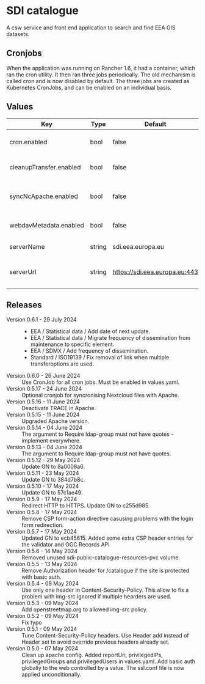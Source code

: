 # SDI catalogue

A csw service and front end application to search and find EEA GIS datasets.

## Cronjobs

When the application was running on Rancher 1.6, it had a container, which ran the cron utility. It then ran three jobs periodically. The old mechanism is called cron and is now disabled by default. The three jobs are created as Kubernetes CronJobs, and can be enabled on an individual basis.

## Values

| Key | Type | Default | Description |
|-----|------|---------|-------------|
| cron.enabled | bool | false | Use the old crontab mechanism |
| cleanupTransfer.enabled | bool | false | Remove files in ShareIT |
| syncNcApache.enabled | bool | false | Sync NextCloud files with Apache |
| webdavMetadata.enabled | bool | false | Update webdav meta data |
| serverName | string | sdi.eea.europa.eu | Name of the server |
| serverUrl | string | https://sdi.eea.europa.eu:443 | URL of the server. The port is required. |


## Releases

<dl>
  <dt>Version 0.6.1 - 29 July 2024</dt>
  <dd>
    <ul>
    <li>EEA / Statistical data / Add date of next update.</li>
    <li>EEA / Statistical data / Migrate frequency of dissemination from maintenance to specific element.</li>
    <li>EEA / SDMX / Add frequency of dissemination.</li>
    <li>Standard / ISO19139 / Fix removal of link when multiple transferoptions are used.</li>
  </ul>
</dd>

  <dt>Version 0.6.0 - 26 June 2024</dt>
  <dd>Use CronJob for all cron jobs. Must be enabled in values.yaml.</dd>

  <dt>Version 0.5.17 - 24 June 2024</dt>
  <dd>Optional cronjob for syncronising Nextcloud files with Apache.</dd>

  <dt>Version 0.5.16 - 11 June 2024</dt>
  <dd>Deactivate TRACE in Apache.</dd>

  <dt>Version 0.5.15 - 11 June 2024</dt>
  <dd>Upgraded Apache version.</dd>

  <dt>Version 0.5.14 - 04 June 2024</dt>
  <dd>The argument to Require ldap-group must not have quotes - implement everywhere.</dd>

  <dt>Version 0.5.13 - 04 June 2024</dt>
  <dd>The argument to Require ldap-group must not have quotes.</dd>

  <dt>Version 0.5.12 - 29 May 2024</dt>
  <dd>Update GN to 8a0008a6.</dd>

  <dt>Version 0.5.11 - 23 May 2024</dt>
  <dd>Update GN to 384d7b8c.</dd>

  <dt>Version 0.5.10 - 17 May 2024</dt>
  <dd>Update GN to 57c1ae49.</dd>

  <dt>Version 0.5.9 - 17 May 2024</dt>
  <dd>Redirect HTTP to HTTPS. Update GN to c255d985.</dd>

  <dt>Version 0.5.8 - 17 May 2024</dt>
  <dd>Remove CSP form-action directive casusing problems with the login form redirection.</dd>

  <dt>Version 0.5.7 - 17 May 2024</dt>
  <dd>Updated GN to ecb45615. Added some extra CSP header entries for the validator and OGC Records API</dd>

  <dt>Version 0.5.6 - 14 May 2024</dt>
  <dd>Removed unused sdi-public-catalogue-resources-pvc volume.</dd>

  <dt>Version 0.5.5 - 13 May 2024</dt>
  <dd>Remove Authorization header for /catalogue if the site is protected with basic auth.</dd>

  <dt>Version 0.5.4 - 09 May 2024</dt>
  <dd>Use only one header in Content-Security-Policy. This allow to fix a problem with img-src ignored if
  multiple hearders are used.</dd>

  <dt>Version 0.5.3 - 09 May 2024</dt>
  <dd>Add openstreetmap.org to allowed img-src policy.</dd>

  <dt>Version 0.5.2 - 09 May 2024</dt>
  <dd>Fix typo</dd>

  <dt>Version 0.5.1 - 09 May 2024</dt>
  <dd>Tune Content-Security-Policy headers. Use Header add instead of Header set to avoid
  override previous headers already set.
  </dd>

  <dt>Version 0.5.0 - 07 May 2024</dt>
  <dd>Clean up apache config.
    Added reportUri, privilegedIPs, privilegedGroups and privilegedUsers in values.yaml.
    Add basic auth globally to the web controlled by a value.
    The ssl.conf file is now applied unconditionally.
  </dd>

</dl>

